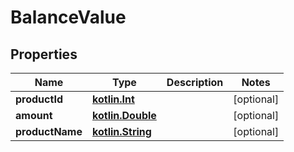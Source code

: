 # BalanceValue

## Properties
Name | Type | Description | Notes
------------ | ------------- | ------------- | -------------
**productId** | [**kotlin.Int**](.md) |  |  [optional]
**amount** | [**kotlin.Double**](.md) |  |  [optional]
**productName** | [**kotlin.String**](.md) |  |  [optional]
